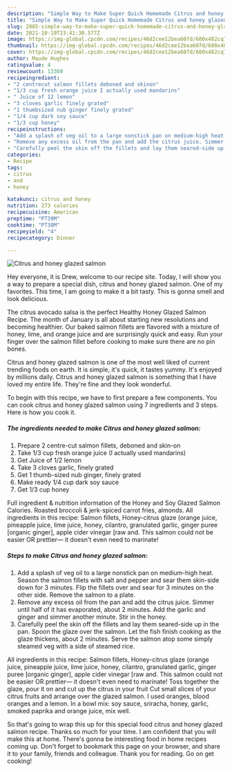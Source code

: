 ```yaml
---
description: "Simple Way to Make Super Quick Homemade Citrus and honey glazed salmon"
title: "Simple Way to Make Super Quick Homemade Citrus and honey glazed salmon"
slug: 2885-simple-way-to-make-super-quick-homemade-citrus-and-honey-glazed-salmon
date: 2021-10-10T23:41:30.577Z
image: https://img-global.cpcdn.com/recipes/46d2cee12bea607d/680x482cq70/citrus-and-honey-glazed-salmon-recipe-main-photo.jpg
thumbnail: https://img-global.cpcdn.com/recipes/46d2cee12bea607d/680x482cq70/citrus-and-honey-glazed-salmon-recipe-main-photo.jpg
cover: https://img-global.cpcdn.com/recipes/46d2cee12bea607d/680x482cq70/citrus-and-honey-glazed-salmon-recipe-main-photo.jpg
author: Maude Hughes
ratingvalue: 4
reviewcount: 13360
recipeingredient:
- "2 centrecut salmon fillets deboned and skinon"
- "1/3 cup fresh orange juice I actually used mandarins"
- " Juice of 12 lemon"
- "3 cloves garlic finely grated"
- "1 thumbsized nub ginger finely grated"
- "1/4 cup dark soy sauce"
- "1/3 cup honey"
recipeinstructions:
- "Add a splash of veg oil to a large nonstick pan on medium-high heat. Season the salmon fillets with salt and pepper and sear them skin-side down for 3 minutes. Flip the fillets over and sear for 3 minutes on the other side. Remove the salmon to a plate."
- "Remove any excess oil from the pan and add the citrus juice. Simmer until half of it has evaporated, about 2 minutes. Add the garlic and ginger and simmer another minute. Stir in the honey."
- "Carefully peel the skin off the fillets and lay them seared-side up in the pan. Spoon the glaze over the salmon. Let the fish finish cooking as the glaze thickens, about 2 minutes. Serve the salmon atop some simply steamed veg with a side of steamed rice."
categories:
- Recipe
tags:
- citrus
- and
- honey

katakunci: citrus and honey 
nutrition: 273 calories
recipecuisine: American
preptime: "PT39M"
cooktime: "PT38M"
recipeyield: "4"
recipecategory: Dinner

---
```



![Citrus and honey glazed salmon](https://img-global.cpcdn.com/recipes/46d2cee12bea607d/680x482cq70/citrus-and-honey-glazed-salmon-recipe-main-photo.jpg)

Hey everyone, it is Drew, welcome to our recipe site. Today, I will show you a way to prepare a special dish, citrus and honey glazed salmon. One of my favorites. This time, I am going to make it a bit tasty. This is gonna smell and look delicious.

The citrus avocado salsa is the perfect Healthy Honey Glazed Salmon Recipe. The month of January is all about starting new resolutions and becoming healthier. Our baked salmon fillets are flavored with a mixture of honey, lime, and orange juice and are surprisingly quick and easy. Run your finger over the salmon fillet before cooking to make sure there are no pin bones.

Citrus and honey glazed salmon is one of the most well liked of current trending foods on earth. It is simple, it's quick, it tastes yummy. It's enjoyed by millions daily. Citrus and honey glazed salmon is something that I have loved my entire life. They're fine and they look wonderful.


To begin with this recipe, we have to first prepare a few components. You can cook citrus and honey glazed salmon using 7 ingredients and 3 steps. Here is how you cook it.

<!--inarticleads1-->

##### The ingredients needed to make Citrus and honey glazed salmon:

1. Prepare 2 centre-cut salmon fillets, deboned and skin-on
1. Take 1/3 cup fresh orange juice (I actually used mandarins)
1. Get  Juice of 1/2 lemon
1. Take 3 cloves garlic, finely grated
1. Get 1 thumb-sized nub ginger, finely grated
1. Make ready 1/4 cup dark soy sauce
1. Get 1/3 cup honey


Full ingredient &amp; nutrition information of the Honey and Soy Glazed Salmon Calories. Roasted broccoli &amp; jerk-spiced carrot fries, almonds. All ingredients in this recipe: Salmon fillets, Honey-citrus glaze (orange juice, pineapple juice, lime juice, honey, cilantro, granulated garlic, ginger puree [organic ginger], apple cider vinegar [raw and. This salmon could not be easier OR prettier— it doesn&#39;t even need to marinate! 

<!--inarticleads2-->

##### Steps to make Citrus and honey glazed salmon:

1. Add a splash of veg oil to a large nonstick pan on medium-high heat. Season the salmon fillets with salt and pepper and sear them skin-side down for 3 minutes. Flip the fillets over and sear for 3 minutes on the other side. Remove the salmon to a plate.
1. Remove any excess oil from the pan and add the citrus juice. Simmer until half of it has evaporated, about 2 minutes. Add the garlic and ginger and simmer another minute. Stir in the honey.
1. Carefully peel the skin off the fillets and lay them seared-side up in the pan. Spoon the glaze over the salmon. Let the fish finish cooking as the glaze thickens, about 2 minutes. Serve the salmon atop some simply steamed veg with a side of steamed rice.


All ingredients in this recipe: Salmon fillets, Honey-citrus glaze (orange juice, pineapple juice, lime juice, honey, cilantro, granulated garlic, ginger puree [organic ginger], apple cider vinegar [raw and. This salmon could not be easier OR prettier— it doesn&#39;t even need to marinate! Toss together the glaze, pour it on and cut up the citrus in your fruit Cut small slices of your citrus fruits and arrange over the glazed salmon. I used oranges, blood oranges and a lemon. In a bowl mix: soy sauce, sriracha, honey, garlic, smoked paprika and orange juice, mix well. 

So that's going to wrap this up for this special food citrus and honey glazed salmon recipe. Thanks so much for your time. I am confident that you will make this at home. There's gonna be interesting food in home recipes coming up. Don't forget to bookmark this page on your browser, and share it to your family, friends and colleague. Thank you for reading. Go on get cooking!
